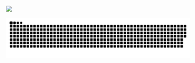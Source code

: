 
<a href="https://t.me/lovalot"> <img src="https://img.shields.io/badge/Telegram-2CA5E0?style=for-the-badge&logo=telegram&logoColor=white" />
  
![Snake animation](https://github.com/saralvra/saralvra/blob/output/github-contribution-grid-snake.svg)
